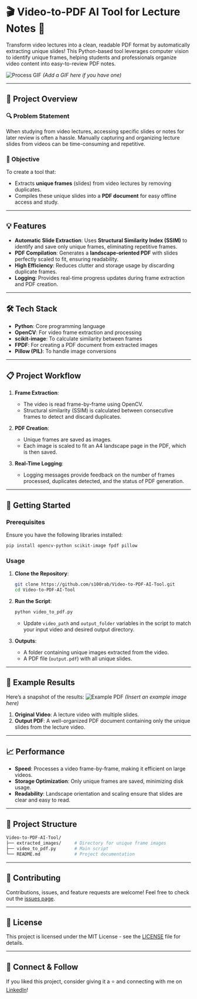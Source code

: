 # 🎬 Video-to-PDF AI Tool for Lecture Notes 📄

Transform video lectures into a clean, readable PDF format by automatically extracting unique slides! This Python-based tool leverages computer vision to identify unique frames, helping students and professionals organize video content into easy-to-review PDF notes.

![Process GIF](link-to-your-gif.gif) *(Add a GIF here if you have one)*

---

## 🚀 Project Overview

### 🔍 Problem Statement
When studying from video lectures, accessing specific slides or notes for later review is often a hassle. Manually capturing and organizing lecture slides from videos can be time-consuming and repetitive.

### 🎯 Objective
To create a tool that:
- Extracts **unique frames** (slides) from video lectures by removing duplicates.
- Compiles these unique slides into a **PDF document** for easy offline access and study.

---

## 💡 Features
- **Automatic Slide Extraction**: Uses **Structural Similarity Index (SSIM)** to identify and save only unique frames, eliminating repetitive frames.
- **PDF Compilation**: Generates a **landscape-oriented PDF** with slides perfectly scaled to fit, ensuring readability.
- **High Efficiency**: Reduces clutter and storage usage by discarding duplicate frames.
- **Logging**: Provides real-time progress updates during frame extraction and PDF creation.

---

## 🛠️ Tech Stack
- **Python**: Core programming language
- **OpenCV**: For video frame extraction and processing
- **scikit-image**: To calculate similarity between frames
- **FPDF**: For creating a PDF document from extracted images
- **Pillow (PIL)**: To handle image conversions

---

## 📋 Project Workflow

1. **Frame Extraction**:
   - The video is read frame-by-frame using OpenCV.
   - Structural similarity (SSIM) is calculated between consecutive frames to detect and discard duplicates.
   
2. **PDF Creation**:
   - Unique frames are saved as images.
   - Each image is scaled to fit an A4 landscape page in the PDF, which is then saved.

3. **Real-Time Logging**:
   - Logging messages provide feedback on the number of frames processed, duplicates detected, and the status of PDF generation.

---

## 🚀 Getting Started

### Prerequisites
Ensure you have the following libraries installed:
```bash
pip install opencv-python scikit-image fpdf pillow
```

### Usage

1. **Clone the Repository**:
   ```bash
   git clone https://github.com/s100rab/Video-to-PDF-AI-Tool.git
   cd Video-to-PDF-AI-Tool
   ```

2. **Run the Script**:
   ```bash
   python video_to_pdf.py
   ```
   - Update `video_path` and `output_folder` variables in the script to match your input video and desired output directory.

3. **Outputs**:
   - A folder containing unique images extracted from the video.
   - A PDF file (`output.pdf`) with all unique slides.

---

## 🎉 Example Results

Here’s a snapshot of the results:
![Example PDF](link-to-your-example-image.png) *(Insert an example image here)*

1. **Original Video**: A lecture video with multiple slides.
2. **Output PDF**: A well-organized PDF document containing only the unique slides from the lecture video.

---

## 📈 Performance

- **Speed**: Processes a video frame-by-frame, making it efficient on large videos.
- **Storage Optimization**: Only unique frames are saved, minimizing disk usage.
- **Readability**: Landscape orientation and scaling ensure that slides are clear and easy to read.

---

## 📄 Project Structure

```bash
Video-to-PDF-AI-Tool/
├── extracted_images/     # Directory for unique frame images
├── video_to_pdf.py       # Main script
└── README.md             # Project documentation
```

---

## 🌟 Contributing

Contributions, issues, and feature requests are welcome! Feel free to check out the [issues page](https://github.com/s100rab/Video-to-PDF-AI-Tool/issues).

---

## 📜 License

This project is licensed under the MIT License - see the [LICENSE](LICENSE) file for details.

---

## 🔗 Connect & Follow
If you liked this project, consider giving it a ⭐️ and connecting with me on [LinkedIn](http://www.linkedin.com/in/100rablakhera)!